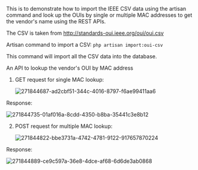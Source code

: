 This is to demonstrate how to import the IEEE CSV data using the artisan command and look up the OUIs by single or multiple MAC addresses to get the vendor's name using the REST APIs.

The CSV is taken from http://standards-oui.ieee.org/oui/oui.csv

Artisan command to import a CSV: `php artisan import:oui-csv`

This command will import all the CSV data into the database.

An API to lookup the vendor's OUI by MAC address

1. GET request for single MAC lookup:

   ![271844687-ad2cbf51-344c-4016-8797-f6ae99411aa6](https://github.com/ssnatu/oui_lookup/assets/31346079/d0c80db7-3ee9-4a41-a306-d0ef29092092)

Response:

![271844735-01af016a-8cdd-4350-b8ba-35441c3e8b12](https://github.com/ssnatu/oui_lookup/assets/31346079/dce28a4c-1a8c-4d1d-95db-d07e9b372a0e)

2. POST request for multiple MAC lookup:

   ![271844822-bbe3731a-4742-4781-9122-917657870224](https://github.com/ssnatu/oui_lookup/assets/31346079/dc0c0ba7-4bad-4dc8-9469-5b7869c9ee95)


Response:

![271844889-ce9c597a-36e8-4dce-af68-6d6de3ab0868](https://github.com/ssnatu/oui_lookup/assets/31346079/0ef4d1d7-e6b4-4384-9636-879bfcd9b5e4)
